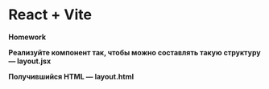 # React + Vite

**Homework**

**Реализуйте компонент <Card> так, чтобы можно составлять такую структуру — layout.jsx**

**Получившийся HTML — layout.html**